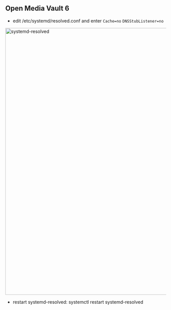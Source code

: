 ## Open Media Vault 6
- edit /etc/systemd/resolved.conf and enter `Cache=no` `DNSStubListener=no`


<img width="833" alt="systemd-resolved" src="https://user-images.githubusercontent.com/78471292/220921274-e118df7d-2c48-4910-80f8-d13910f8f8dd.png">

- restart systemd-resolved: systemctl restart systemd-resolved

